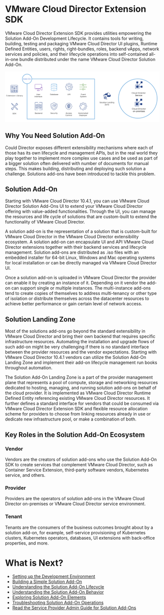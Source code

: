 # VMware Cloud Director Extension SDK
VMware Cloud Director Extension SDK provides utilities empowering the Solution Add-On Development Lifecycle. It contains tools for writing, building, testing and packaging VMware Cloud Director UI plugins, Runtime Defined Entities, users, rights, right-bundles, roles, backend vApps, network services and policies, and their lifecycle operations into self-contained all-in-one bundle distributed under the name VMware Cloud Director Solution Add-On.

![Solution Add-On Overview](../images/overview.png)

## Why You Need Solution Add-On
Could Director exposes different extensibility mechanisms where each of those has its own lifecycle and management APIs, but in the real world they play together to implement more complex use cases and be used as part of a bigger solution often delivered with number of documents for manual steps. This makes building, distributing and deploying such solution a challenge. Solutions add-ons have been introduced to tackle this problem.

## Solution Add-On
Starting with VMware Cloud Director 10.4.1, you can use VMware Cloud Director Solution Add-Ons UI to extend your VMware Cloud Director offering with value-added functionalities. Through the UI, you can manage the resources and life cycle of solutions that are custom-built to extend the functionality of VMware Cloud Director.

A solution add-on is the representation of a solution that is custom-built for VMware Cloud Director in the VMware Cloud Director extensibility ecosystem. A solution add-on can encapsulate UI and API VMware Cloud Director extensions together with their backend services and lifecycle management. Solution аdd-оns are distributed as .iso files with an embedded installer for 64-bit Linux, Windows and Mac operating systems for local installation or can be directly managed via VMware Cloud Director UI. 

Once a solution add-on is uploaded in VMware Cloud Director the provider can enable it by creating an instance of it. Depending on it vendor the add-on can support single or multiple instances. The multi-instance add-ons tend to create copies of themselves to address multi-tenancy or other type of isolation or distribute themselves across the datacenter resources to achieve better performance or gain certain level of network access.

## Solution Landing Zone
Most of the solutions add-ons go beyond the standard extensibility in VMware Cloud Director and bring their own backend that requires specific infrastructure resources. Automating the installation and upgrade flows of such add-on might be very challenging if there is no standard interface between the provider resources and the vendor expectations. Starting with VMware Cloud Director 10.4.1 vendors can utilize the Solution Add-On Landing Zone and implement their add-on lifecycle management run books throughout automation.

The Solution Add-On Landing Zone is a part of the provider management plane that represents a pool of compute, storage and networking resources dedicated to hosting, managing, and running solution add-ons on behalf of the cloud provider. It is implemented as VMware Cloud Director Runtime Defined Entity referencing existing VMware Cloud Director resources. It further defines a standard interface for vendors that could be consumed via VMware Cloud Director Extension SDK and flexible resource allocation scheme for providers to choose from linking resources already in use or dedicate new infrastructure pool, or make a combination of both.

## Key Roles in the Solution Add-On Ecosystem
### Vendor
Vendors are the creators of solution add-ons who use the Solution Add-On SDK to create services that complement VMware Cloud Director, such as Container Service Extension, third-party software vendors, Kubernetes service, and others.

### Provider
Providers are the operators of solution add-ons in the VMware Cloud Director on-premises or VMware Cloud Director service environment.

### Tenant
Tenants are the consumers of the business outcomes brought about by a solution add-on, for example, self-service provisioning of Kubernetes clusters, Kubernetes operators, databases, UI extensions with back-office properties, and more.

# What is Next?
* [Setting up the Development Environment](setup.md)
* [Building a Simple Solution Add-On](playground.md)
* [Understanding the Solution Add-On Lifecycle](lifecycle.md)
* [Understanding the Solution Add-On Behavior](behavior.md)
* [Exploring Solution Add-On Elements](elements.md)
* [Troubleshooting Solution Add-On Operations](troubleshoot.md)
* [Read the Service Provider Admin Guide for Solution Add-Ons](https://docs.vmware.com/en/VMware-Cloud-Director/10.4/VMware-Cloud-Director-Service-Provider-Admin-Portal-Guide/GUID-4F12C8F7-7CD3-44E8-9711-A5F43F8DCEB5.html)